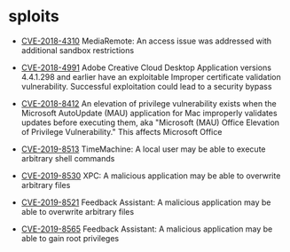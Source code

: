 # sploits

* [CVE-2018-4310](https://support.apple.com/en-us/HT209106) MediaRemote: An access issue was addressed with additional sandbox restrictions

* [CVE-2018-4991](https://helpx.adobe.com/security/products/creative-cloud/apsb18-12.html) Adobe Creative Cloud Desktop Application versions 4.4.1.298 and earlier have an exploitable Improper certificate validation vulnerability. Successful exploitation could lead to a security bypass

* [CVE-2018-8412](https://portal.msrc.microsoft.com/en-US/security-guidance/advisory/CVE-2018-8412) An elevation of privilege vulnerability exists when the Microsoft AutoUpdate (MAU) application for Mac improperly validates updates before executing them, aka "Microsoft (MAU) Office Elevation of Privilege Vulnerability." This affects Microsoft Office

* [CVE-2019-8513](https://support.apple.com/en-us/HT209600) TimeMachine: A local user may be able to execute arbitrary shell commands

* [CVE-2019-8530](https://support.apple.com/en-us/HT209599) XPC: A malicious application may be able to overwrite arbitrary files

* [CVE-2019-8521](https://support.apple.com/en-in/HT209600) Feedback Assistant: A malicious application may be able to overwrite arbitrary files

* [CVE-2019-8565](https://support.apple.com/en-in/HT209600) Feedback Assistant: A malicious application may be able to gain root privileges
